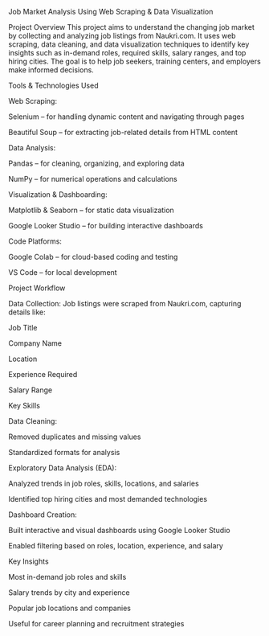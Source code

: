 Job Market Analysis Using Web Scraping & Data Visualization

Project Overview
This project aims to understand the changing job market by collecting and analyzing job listings from Naukri.com. It uses web scraping, data cleaning, and data visualization techniques to identify key insights such as in-demand roles, required skills, salary ranges, and top hiring cities. The goal is to help job seekers, training centers, and employers make informed decisions.

Tools & Technologies Used

Web Scraping:

Selenium – for handling dynamic content and navigating through pages

Beautiful Soup – for extracting job-related details from HTML content

Data Analysis:

Pandas – for cleaning, organizing, and exploring data

NumPy – for numerical operations and calculations

Visualization & Dashboarding:

Matplotlib & Seaborn – for static data visualization

Google Looker Studio – for building interactive dashboards

Code Platforms:

Google Colab – for cloud-based coding and testing

VS Code – for local development


Project Workflow

Data Collection:
Job listings were scraped from Naukri.com, capturing details like:

Job Title

Company Name

Location

Experience Required

Salary Range

Key Skills

Data Cleaning:

Removed duplicates and missing values

Standardized formats for analysis

Exploratory Data Analysis (EDA):

Analyzed trends in job roles, skills, locations, and salaries

Identified top hiring cities and most demanded technologies

Dashboard Creation:

Built interactive and visual dashboards using Google Looker Studio

Enabled filtering based on roles, location, experience, and salary

Key Insights

Most in-demand job roles and skills

Salary trends by city and experience

Popular job locations and companies

Useful for career planning and recruitment strategies

